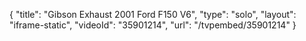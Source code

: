 {
    "title": "Gibson Exhaust 2001 Ford F150 V6",
    "type": "solo",
    "layout": "iframe-static",
    "videoId": "35901214",
    "url": "\/tvpembed\/35901214"
}